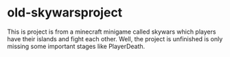 # old-skywarsproject
This is project is from a minecraft minigame called skywars which players have their islands and fight each other.
Well, the project is unfinished is only missing some important stages like PlayerDeath.
